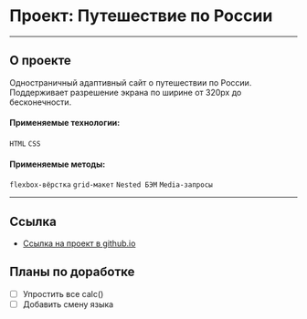 # Проект: Путешествие по России
---
## О проекте

Одностраничный адаптивный сайт о путешествии по России. Поддерживает разрешение экрана по ширине от 320px до бесконечности.

#### Применяемые технологии:
 `HTML` `CSS`

#### Применяемые методы:
`flexbox-вёрстка` `grid-макет` `Nested БЭМ` `Media-запросы`

---

## **Ссылка**

* [Ссылка на проект в github.io](https://azar-pav.github.io/russian-travel/)

## **Планы по доработке**
- [ ] Упростить все calc()
- [ ] Добавить смену языка
